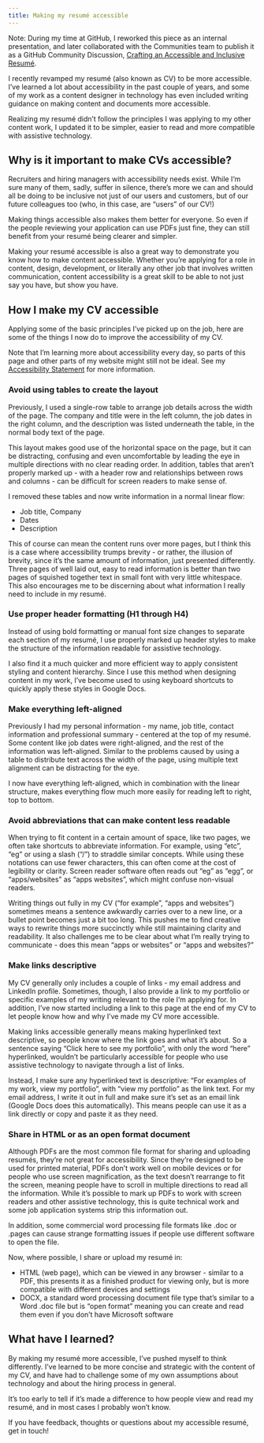 ```yaml
---
title: Making my resumé accessible
---
```

<link rel="stylesheet" href="/../style.css">

Note: During my time at GitHub, I reworked this piece as an internal presentation, and later collaborated with the Communities team to publish it as a GitHub Community Discussion, [Crafting an Accessible and Inclusive Resumé](https://github.com/orgs/community/discussions/62531).

I recently revamped my resumé (also known as CV) to be more accessible. I’ve learned a lot about accessibility in the past couple of years, and some of my work as a content designer in technology has even included writing guidance on making content and documents more accessible.

Realizing my resumé didn’t follow the principles I was applying to my other content work, I updated it to be simpler, easier to read and more compatible with assistive technology. 

## Why is it important to make CVs accessible?
Recruiters and hiring managers with accessibility needs exist. While I’m sure many of them, sadly, suffer in silence, there’s more we can and should all be doing to be inclusive not just of our users and customers, but of our future colleagues too (who, in this case, are “users” of our CV!)

Making things accessible also makes them better for everyone. So even if the people reviewing your application can use PDFs just fine, they can still benefit from your resumé being clearer and simpler. 

Making your resumé accessible is also a great way to demonstrate you know how to make content accessible. Whether you’re applying for a role in content, design, development, or literally any other job that involves written communication, content accessibility is a great skill to be able to not just say you have, but show you have. 

## How I make my CV accessible
Applying some of the basic principles I’ve picked up on the job, here are some of the things I now do to improve the accessibility of my CV. 

Note that I’m learning more about accessibility every day, so parts of this page and other parts of my website might still not be ideal. See my [Accessibility Statement](/accessibility-statement.md) for more information. 

### Avoid using tables to create the layout
Previously, I used a single-row table to arrange job details across the width of the page. The company and title were in the left column, the job dates in the right column, and the description was listed underneath the table, in the normal body text of the page.

This layout makes good use of the horizontal space on the page, but it can be distracting, confusing and even uncomfortable by leading the eye in multiple directions with no clear reading order. In addition, tables that aren’t properly marked up - with a header row and relationships between rows and columns - can be difficult for screen readers to make sense of.  

I removed these tables and now write information in a normal linear flow:

* Job title, Company
* Dates
* Description

This of course can mean the content runs over more pages, but I think this is a case where accessibility trumps brevity - or rather, the illusion of brevity, since it’s the same amount of information, just presented differently. Three pages of well laid out, easy to read information is better than two pages of squished together text in small font with very little whitespace. This also encourages me to be discerning about what information I really need to include in my resumé.

### Use proper header formatting (H1 through H4)
Instead of using bold formatting or manual font size changes to separate each section of my resumé, I use properly marked up header styles to make the structure of the information readable for assistive technology. 

I also find it a much quicker and more efficient way to apply consistent styling and content hierarchy. Since I use this method when designing content in my work, I’ve become used to using keyboard shortcuts to quickly apply these styles in Google Docs. 

### Make everything left-aligned
Previously I had my personal information - my name, job title, contact information and professional summary - centered at the top of my resumé. Some content like job dates were right-aligned, and the rest of the information was left-aligned. Similar to the problems caused by using a table to distribute text across the width of the page, using multiple text alignment can be distracting for the eye. 

I now have everything left-aligned, which in combination with the linear structure, makes everything flow much more easily for reading left to right, top to bottom. 

### Avoid abbreviations that can make content less readable
When trying to fit content in a certain amount of space, like two pages, we often take shortcuts to abbreviate information. For example, using “etc”, “eg” or using a slash (“/”) to straddle similar concepts. While using these notations can use fewer characters, this can often come at the cost of legibility or clarity. Screen reader software often reads out “eg” as “egg”, or “apps/websites” as “apps websites”, which might confuse non-visual readers. 

Writing things out fully in my CV (“for example”, “apps and websites”) sometimes means a sentence awkwardly carries over to a new line, or a bullet point becomes just a bit too long. This pushes me to find creative ways to rewrite things more succinctly while still maintaining clarity and readability. It also challenges me to be clear about what I’m really trying to communicate - does this mean “apps or websites” or “apps and websites?” 

### Make links descriptive
My CV generally only includes a couple of links - my email address and LinkedIn profile. Sometimes, though, I also provide a link to my portfolio or specific examples of my writing relevant to the role I’m applying for. In addition, I’ve now started including a link to this page at the end of my CV to let people know how and why I’ve made my CV more accessible.

Making links accessible generally means making hyperlinked text descriptive, so people know where the link goes and what it’s about. So a sentence saying “Click here to see my portfolio”, with only the word “here” hyperlinked, wouldn’t be particularly accessible for people who use assistive technology to navigate through a list of links. 

Instead, I make sure any hyperlinked text is descriptive: “For examples of my work, view my portfolio”, with “view my portfolio” as the link text. For my email address, I write it out in full and make sure it’s set as an email link (Google Docs does this automatically). This means people can use it as a link directly or copy and paste it as they need.

### Share in HTML or as an open format document
Although PDFs are the most common file format for sharing and uploading resumés, they’re not great for accessibility. Since they’re designed to be used for printed material, PDFs don’t work well on mobile devices or for people who use screen magnification, as the text doesn’t rearrange to fit the screen, meaning people have to scroll in multiple directions to read all the information. While it’s possible to mark up PDFs to work with screen readers and other assistive technology, this is quite technical work and some job application systems strip this information out.

In addition, some commercial word processing file formats like .doc or .pages can cause strange formatting issues if people use different software to open the file. 

Now, where possible, I share or upload my resumé in:

* HTML (web page), which can be viewed in any browser - similar to a PDF, this presents it as a finished product for viewing only, but is more compatible with different devices and settings
* DOCX, a standard word processing document file type that’s similar to a Word .doc file but is “open format” meaning you can create and read them even if you don’t have Microsoft software

## What have I learned?
By making my resumé more accessible, I’ve pushed myself to think differently. I’ve learned to be more concise and strategic with the content of my CV, and have had to challenge some of my own assumptions about technology and about the hiring process in general. 

It’s too early to tell if it’s made a difference to how people view and read my resumé, and in most cases I probably won’t know. 

If you have feedback, thoughts or questions about my accessible resumé, get in touch!
